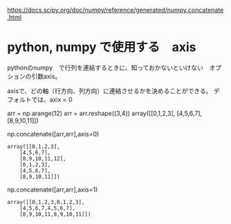 https://docs.scipy.org/doc/numpy/reference/generated/numpy.concatenate.html

# python, numpy で使用する　axis
pythonのnumpy　で行列を連結するときに、知っておかないといけない　オプションの引数axis。

axisで、どの軸（行方向、列方向）に連結させるかを決めることができる。
デフォルトでは、axix = 0

arr = np.arange(12)
arr = arr.reshape((3,4))
	array([[0,1,2,3],
		[4,5,6,7],
		[8,9,10,11]])

np.concatenate([arr,arr],axis=0)

	array([[0,1,2,3],
 		[4,5,6,7],
 		[8,9,10,11,12],
 		[0,1,2,3],
 		[4,5,6,7],
 		[8,9,10,11]])

np.concatenate([arr,arr],axis=1)

	array([[0,1,2,3,0,1,2,3],
		[4,5,6,7,4,5,6,7],
		[8,9,10,11,8,9,10,11]])

